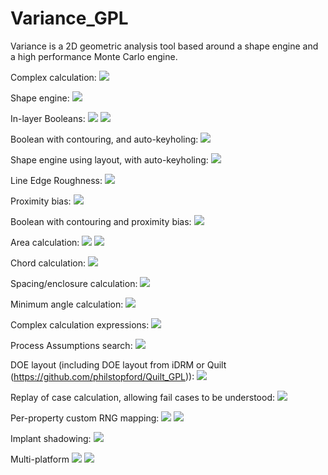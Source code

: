 # Variance_GPL
Variance is a 2D geometric analysis tool based around a shape engine and a high performance Monte Carlo engine.

Complex calculation:
![](https://github.com/philstopford/Variance_GPL/blob/master/Documentation/images/distanceCalc_Filtering.png)

Shape engine:
![](https://github.com/philstopford/Variance_GPL/blob/master/Documentation/images/Sshape.png)

In-layer Booleans:
![](https://github.com/philstopford/Variance_GPL/blob/master/Documentation/images/ilb_3.png)
![](https://github.com/philstopford/Variance_GPL/blob/master/Documentation/images/ilb_12bg.png)

Boolean with contouring, and auto-keyholing:
![](https://github.com/philstopford/Variance_GPL/blob/master/Documentation/ilb_testcase_images/015_002.png)

Shape engine using layout, with auto-keyholing:
![](https://github.com/philstopford/Variance_GPL/blob/master/Documentation/images/biasGDS.png)

Line Edge Roughness:
![](https://github.com/philstopford/Variance_GPL/blob/master/Documentation/images/ler_preview_perlin_lowFreqLayer1_highFreqLayer2.png)

Proximity bias:
![](https://github.com/philstopford/Variance_GPL/blob/master/Documentation/images/proxbias_gaussianFalloff.png)

Boolean with contouring and proximity bias:
![](https://github.com/philstopford/Variance_GPL/blob/master/Documentation/ilb_testcase_images/004_002.png)

Area calculation:
![](https://github.com/philstopford/Variance_GPL/blob/master/Documentation/images/areaCalc_1.png)
![](https://github.com/philstopford/Variance_GPL/blob/master/Documentation/images/areaCalc_2.png)

Chord calculation:
![](https://github.com/philstopford/Variance_GPL/blob/master/Documentation/images/chordCalc_2.png)

Spacing/enclosure calculation:
![](https://github.com/philstopford/Variance_GPL/blob/master/Documentation/images/distanceCalc_Filtering.png)

Minimum angle calculation:
![](https://github.com/philstopford/Variance_GPL/blob/master/Documentation/images/angleCalc_2.png)

Complex calculation expressions:
![](https://github.com/philstopford/Variance_GPL/blob/master/Documentation/images/geometric_equation.png)

Process Assumptions search:
![](https://github.com/philstopford/Variance_GPL/blob/master/Documentation/images/pa_search.png)

DOE layout (including DOE layout from iDRM or Quilt (https://github.com/philstopford/Quilt_GPL)):
![](https://github.com/philstopford/Variance_GPL/blob/master/Documentation/images/gdsDOE_1.png)

Replay of case calculation, allowing fail cases to be understood:
![](https://github.com/philstopford/Variance_GPL/blob/master/Documentation/images/replay.png)

Per-property custom RNG mapping:
![](https://github.com/philstopford/Variance_GPL/blob/master/Documentation/images/custom_RNG.png)
![](https://github.com/philstopford/Variance_GPL/blob/master/Documentation/images/custom_RNG_menu.png)

Implant shadowing:
![](https://github.com/philstopford/Variance_GPL/blob/master/Documentation/images/implant.png)

Multi-platform
![](https://github.com/philstopford/Variance_GPL/blob/master/Documentation/images/Eto_421_Gtk_1.png)
![](https://github.com/philstopford/Variance_GPL/blob/master/Documentation/images/Eto_421_mac_1.png)
